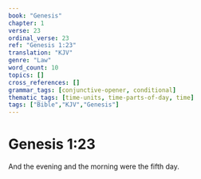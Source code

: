 ```yaml
---
book: "Genesis"
chapter: 1
verse: 23
ordinal_verse: 23
ref: "Genesis 1:23"
translation: "KJV"
genre: "Law"
word_count: 10
topics: []
cross_references: []
grammar_tags: [conjunctive-opener, conditional]
thematic_tags: [time-units, time-parts-of-day, time]
tags: ["Bible","KJV","Genesis"]
---
```


# Genesis 1:23

And the evening and the morning were the fifth day.
